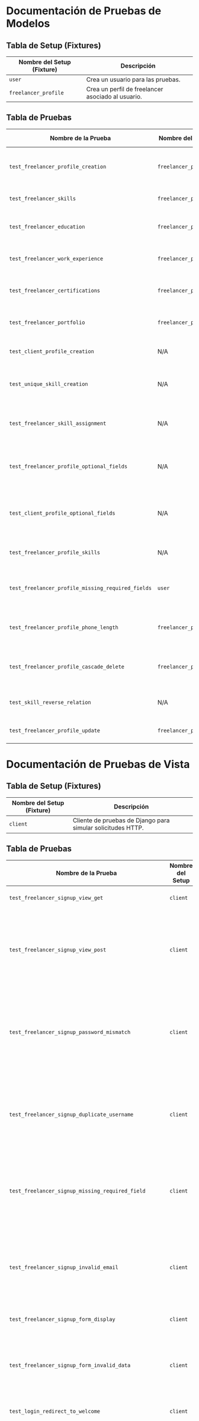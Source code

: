 # Documentación de Pruebas de Modelos

## Tabla de Setup (Fixtures)

| Nombre del Setup (Fixture) | Descripción                                      |
|----------------------------|--------------------------------------------------|
| `user`                     | Crea un usuario para las pruebas.                |
| `freelancer_profile`       | Crea un perfil de freelancer asociado al usuario. |

## Tabla de Pruebas

| Nombre de la Prueba                               | Nombre del Setup     | Entradas                                                                                                                       | Salidas Esperadas                                                 |
|---------------------------------------------------|----------------------|-------------------------------------------------------------------------------------------------------------------------------|------------------------------------------------------------------|
| `test_freelancer_profile_creation`                | `freelancer_profile` | N/A                                                                                                                           | El perfil se crea correctamente con los valores especificados.   |
| `test_freelancer_skills`                          | `freelancer_profile` | `skill = Skill.objects.create(name="Python")`                                                                                | El perfil tiene la habilidad "Python".                           |
| `test_freelancer_education`                       | `freelancer_profile` | `(freelancer_profile, "MIT", "Bachelor of Computer Science", "2015-09-01", "2019-06-30", "Computer Science program")`      | El objeto de educación se crea correctamente.                   |
| `test_freelancer_work_experience`                 | `freelancer_profile` | `(freelancer_profile, "Tech Corp", "Software Engineer", "2020-01-01", "2022-12-31", "Worked on backend development")`      | El objeto de experiencia laboral se crea correctamente.          |
| `test_freelancer_certifications`                  | `freelancer_profile` | `(freelancer_profile, "AWS Certified Solutions Architect", "Amazon", "2021-05-01", None, "AWS Solutions Architect certification")` | El objeto de certificación se crea correctamente.               |
| `test_freelancer_portfolio`                       | `freelancer_profile` | `(freelancer_profile, "http://portfolio.example.com", "My personal portfolio")`                                             | El objeto de portafolio se crea correctamente.                  |
| `test_client_profile_creation`                     | N/A                  | `(user, "Tech Co.", "http://techco.com", "US", "San Francisco", "123456789", "1234 Tech St.")`                             | El perfil de cliente se crea correctamente.                     |
| `test_unique_skill_creation`                       | N/A                  | `"Django"`                                                                                                                   | Se lanza una excepción al intentar crear una habilidad duplicada. |
| `test_freelancer_skill_assignment`                 | N/A                  | `(freelancer_profile, ["Python", "Django"])`                                                                               | Las habilidades se asocian correctamente al perfil.             |
| `test_freelancer_profile_optional_fields`          | N/A                  | `(user, "US")`                                                                                                             | Se guarda correctamente, los campos opcionales permanecen vacíos. |
| `test_client_profile_optional_fields`              | N/A                  | `(user, "Test Company", "US")`                                                                                              | Se guarda correctamente, los campos opcionales permanecen vacíos. |
| `test_freelancer_profile_skills`                   | N/A                  | `(user, ["Python", "Django", "JavaScript"])`                                                                              | Se asocian correctamente 3 habilidades al perfil.               |
| `test_freelancer_profile_missing_required_fields`  | `user`               | `(user, "New York", "123456789", "1234 Freelance Ave")`                                                                     | Se lanza un ValueError por campo obligatorio faltante.           |
| `test_freelancer_profile_phone_length`             | `freelancer_profile` | `"1" * 21`                                                                                                                  | Se lanza una ValidationError por longitud de teléfono excesiva.  |
| `test_freelancer_profile_cascade_delete`           | `freelancer_profile` | `(freelancer_profile, "Tech Corp", "Software Engineer", "2020-01-01", "2022-12-31")`                                       | Se verifica que la experiencia laboral se elimine al borrar el perfil. |
| `test_skill_reverse_relation`                       | N/A                  | `(skill, freelancer_profile)`                                                                                                | La relación inversa se verifica correctamente.                   |
| `test_freelancer_profile_update`                   | `freelancer_profile` | `"Los Angeles"`                                                                                                             | Se actualiza correctamente el perfil.                            |


# Documentación de Pruebas de Vista

## Tabla de Setup (Fixtures)

| Nombre del Setup (Fixture) | Descripción                                      |
|----------------------------|--------------------------------------------------|
| `client`                   | Cliente de pruebas de Django para simular solicitudes HTTP. |

## Tabla de Pruebas

| Nombre de la Prueba                                      | Nombre del Setup | Entradas                                                                                                                                                           | Salidas Esperadas                                                    |
|----------------------------------------------------------|------------------|-------------------------------------------------------------------------------------------------------------------------------------------------------------------|---------------------------------------------------------------------|
| `test_freelancer_signup_view_get`                       | `client`         | N/A                                                                                                                                                               | Código de respuesta 200 y uso de la plantilla `Users/freelancer_signup.html`. |
| `test_freelancer_signup_view_post`                      | `client`         | `{'username': 'testfreelancer', 'email': 'freelancer@test.com', 'password1': 'testpassword123', 'password2': 'testpassword123', 'first_name': 'Test', 'last_name': 'Freelancer', 'country': 'CO', 'city': 'TestCity', 'phone': '123456789', 'address': 'Test Address'}` | Código de respuesta 302 y creación de usuario y perfil de freelancer.   |
| `test_freelancer_signup_password_mismatch`              | `client`         | `{'username': 'testfreelancer2', 'email': 'freelancer2@test.com', 'password1': 'password123', 'password2': 'differentpassword123', 'first_name': 'Test', 'last_name': 'Freelancer', 'country': 'CO', 'city': 'TestCity', 'phone': '123456789', 'address': 'Test Address'}` | Código de respuesta 200 y mensaje de error de coincidencia de contraseñas. |
| `test_freelancer_signup_duplicate_username`              | `client`         | `{'username': 'testfreelancer', 'email': 'freelancer@test.com', 'password1': 'password123@', 'password2': 'password123@', 'first_name': 'Test', 'last_name': 'Freelancer', 'country': 'CO', 'city': 'TestCity', 'phone': '123456789', 'address': 'Test Address'}` | Código de respuesta 200 y mensaje de error por nombre de usuario duplicado. |
| `test_freelancer_signup_missing_required_field`          | `client`         | `{'username': '', 'email': 'freelancer@test.com', 'password1': 'password123', 'password2': 'password123', 'first_name': 'Test', 'last_name': 'Freelancer', 'country': 'CO', 'city': 'TestCity', 'phone': '123456789', 'address': 'Test Address'}` | Código de respuesta 200 y mensaje de error por campo obligatorio faltante. |
| `test_freelancer_signup_invalid_email`                   | `client`         | `{'username': 'testfreelancer3', 'email': 'invalid-email', 'password1': 'password123', 'password2': 'password123', 'first_name': 'Test', 'last_name': 'Freelancer', 'country': 'CO', 'city': 'TestCity', 'phone': '123456789', 'address': 'Test Address'}` | Código de respuesta 200 y mensaje de error por correo electrónico no válido. |
| `test_freelancer_signup_form_display`                    | `client`         | N/A                                                                                                                                                               | Código de respuesta 200 y `form` en el contexto de la respuesta.  |
| `test_freelancer_signup_form_invalid_data`               | `client`         | `{'username': '', 'email': 'invalid-email', 'password1': 'password123', 'password2': 'differentpassword', 'first_name': '', 'last_name': '', 'country': '', 'city': '', 'phone': '', 'address': ''}` | Código de respuesta 200 y errores en el contexto del formulario.   |
| `test_login_redirect_to_welcome`                         | `client`         | `{'username': 'testlogin', 'password': 'password123'}`                                                                                                         | Código de respuesta 200 y redirección a la página de bienvenida.   |
| `test_freelancer_signup_successful_with_extra_fields`   | `client`         | `{'username': 'extra_fields_freelancer', 'email': 'extra@test.com', 'password1': 'password123!', 'password2': 'password123!', 'first_name': 'Extra', 'last_name': 'Fields', 'country': 'CO', 'city': 'ExtraCity', 'phone': '987654321', 'address': 'Extra Address'}` | Código de respuesta 302 y creación de usuario y perfil.            |
| `test_freelancer_signup_form_required_fields`            | `client`         | `{'username': 'required_fields_test', 'email': '', 'password1': '', 'password2': '', 'first_name': 'Test', 'last_name': 'Required', 'country': 'CO', 'city': 'RequiredCity', 'phone': '123456789', 'address': 'Required Address'}` | Código de respuesta 200 y mensaje de error por campos requeridos.   |
| `test_freelancer_signup_success_with_valid_email`        | `client`         | `{'username': 'valid_email_freelancer', 'email': 'validemail@test.com', 'password1': 'password123!', 'password2': 'password123!', 'first_name': 'Valid', 'last_name': 'Email', 'country': 'CO', 'city': 'ValidCity', 'phone': '123456789', 'address': 'Valid Address'}` | Código de respuesta 302 y creación de usuario.                     |
| `test_portfolio_register_view_get`                       | `client`         | N/A                                                                                                                                                               | Código de respuesta 200 y uso de la plantilla `Users/portfolio_register.html`. |
| `test_freelancer_signup_missing_fields`                  | `client`         | `{'username': 'required_fields_test', 'email': 'freelancer@test.com', 'password1': 'password123', 'password2': 'password123'}`                                   | Código de respuesta 200 y mensaje de error por campos faltantes.    |
| `test_welcome_view`                                      | `client`         | N/A                                                                                                                                                               | Código de respuesta 200 y uso de la plantilla `Users/welcome.html`. |
| `test_freelancer_signup_username_max_length`             | `client`         | `{'username': 'a' * 151, 'email': 'freelancer@test.com', 'password1': 'password123', 'password2': 'password123'}`                                                  | Código de respuesta 200 y mensaje de error por longitud excesiva.   |
| `test_freelancer_signup_optional_fields`                  | `client`         | `{'username': 'testoptional', 'email': 'optional@test.com', 'password1': 'StrongPassword123!', 'password2': 'StrongPassword123!', 'first_name': 'Test', 'last_name': 'Freelancer', 'country': 'CO', 'city': 'TestCity'}` | Código de respuesta 302 y creación de usuario.                     |
| `test_login_redirect_by_user_type`                        | `client`         | N/A                                                                                                                                                               | Redirección correcta según el tipo de usuario.                     |
| `test_logout_and_protected_view_access`                  | `client`         | N/A                                                                                                                                                               | Código de respuesta 302 al intentar acceder a vista protegida tras logout. |
| `test_freelancer_profile_update`                          | `client`         | `{'username': 'freelancer_update', 'email': 'update@test.com', 'first_name': 'Updated', 'last_name': 'Freelancer', 'city': 'NewCity', 'country': 'CO', 'phone': '987654321', 'address': 'Updated Address'}` | Código de respuesta 200 y actualización exitosa del perfil.        |

# Documentación de Formularios

## Tabla de Setup (Fixtures)

| Nombre del Setup (Fixture) | Descripción                                      |
|----------------------------|--------------------------------------------------|
| N/A                        | No se utilizan setups específicos en estas pruebas. |

## Tabla de Formularios

| Nombre del Formulario                               | Descripción                                               | Campos                                                                                                                                                 |
|----------------------------------------------------|----------------------------------------------------------|--------------------------------------------------------------------------------------------------------------------------------------------------------|
| `UserSignUpForm`                                   | Formulario base para el registro de usuarios.           | `username`, `email`, `first_name`, `last_name`, `password1`, `password2`, `country`, `city`, `phone`, `address`                                    |
| `FreelancerSignUpForm`                             | Formulario para el registro de freelancers.             | Hereda de `UserSignUpForm` + validación del campo `phone` y creación del perfil de freelancer al guardar.                                            |
| `ClientSignUpForm`                                 | Formulario para el registro de clientes.                | Hereda de `UserSignUpForm` + campos adicionales: `company_name`, `company_website`. Crea un perfil de cliente al guardar.                             |
| `CertificationFormSet`                             | Formset para las certificaciones de un freelancer.      | `certification_name`, `issuing_organization`, `issue_date`, `expiration_date`, `short_description`.                                                  |
| `PortfolioFormSet`                                 | Formset para el portafolio de un freelancer.           | `url`, `description`.                                                                                                                                 |
| `EducationFormSet`                                 | Formset para la educación de un freelancer.             | `institution_name`, `degree_obtained`, `start_date`, `end_date`, `description`.                                                                      |
| `WorkExperienceFormSet`                            | Formset para la experiencia laboral de un freelancer.   | `company_name`, `position`, `start_date`, `end_date`, `description`.                                                                                |
| `SkillsForm`                                       | Formulario para gestionar habilidades de un freelancer.  | `skills`, `new_skill`. Permite agregar nuevas habilidades si no están en la base de datos.                                                            |
| `LanguageForm`                                     | Formulario para seleccionar múltiples idiomas.           | `languages` (campos de selección múltiple).                                                                                                           |

## Notas

- Cada formulario y formset está diseñado para manejar la entrada de datos de usuarios en el contexto de la creación y gestión de perfiles de freelancers y clientes.
- Se aplican validaciones específicas en algunos formularios, como la longitud del teléfono y la coincidencia de contraseñas en el `FreelancerSignUpForm`.
